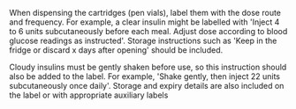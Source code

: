 When dispensing the cartridges (pen vials), label them with the dose route and frequency. For example, a clear insulin might be labelled with 'Inject 4 to 6 units subcutaneously before each meal. Adjust dose according to blood glucose readings as instructed'. Storage instructions such as 'Keep in the fridge or discard x days after opening' should be included.

Cloudy insulins must be gently shaken before use, so this instruction should also be added to the label. For example, 'Shake gently, then inject 22 units subcutaneously once daily'. Storage and expiry details are also included on the label or with appropriate auxiliary labels

